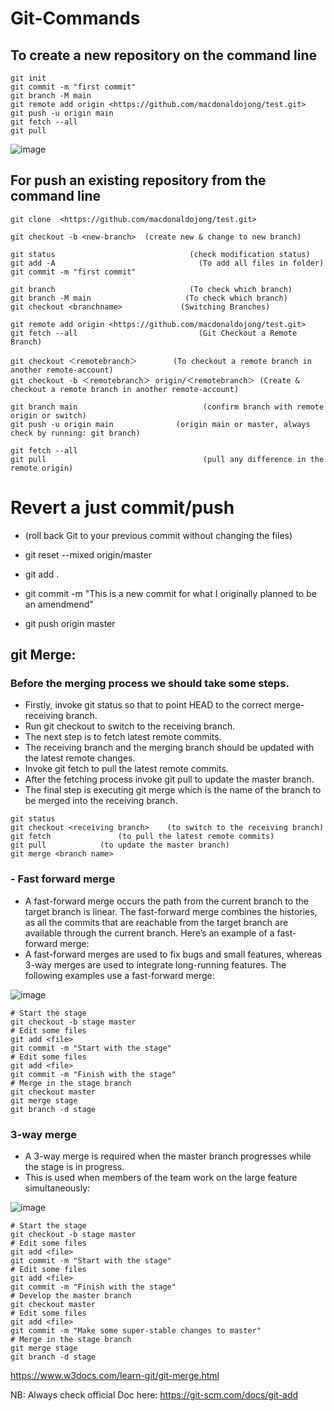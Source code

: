 # Git-Commands

## To create a new repository on the command line
```
git init
git commit -m "first commit"
git branch -M main
git remote add origin <https://github.com/macdonaldojong/test.git>
git push -u origin main
git fetch --all
git pull 
```

![image](https://user-images.githubusercontent.com/58276505/172822039-4959a186-04cb-47a1-82dd-b887e8d576a6.png)

## For push an existing repository from the command line

```
git clone  <https://github.com/macdonaldojong/test.git>

git checkout -b <new-branch>  (create new & change to new branch)

git status		                       	(check modification status)
git add -A 			                      (To add all files in folder)
git commit -m "first commit"
 
git branch		                       	(To check which branch)
git branch -M main      	           (To check which branch)
git checkout <branchname>	          (Switching Branches)
  
git remote add origin <https://github.com/macdonaldojong/test.git>
git fetch --all 		                  (Git Checkout a Remote Branch)

git checkout ＜remotebranch＞        (To checkout a remote branch in another remote-account)
git checkout -b ＜remotebranch＞ origin/＜remotebranch＞ (Create & checkout a remote branch in another remote-account)

git branch main 		                   (confirm branch with remote origin or switch)
git push -u origin main              (origin main or master, always check by running: git branch)

git fetch --all
git pull    		                       (pull any difference in the remote origin)
```

# Revert a just commit/push
* (roll back Git to your previous commit without changing the files)

* git reset --mixed origin/master
* git add .
* git commit -m "This is a new commit for what I originally planned to be an amendmend"
* git push origin master

## git Merge:
  
### Before the merging process we should take some steps.
* Firstly, invoke git status so that to point HEAD to the correct merge-receiving branch. 
* Run git checkout <receiving branch> to switch to the receiving branch.
* The next step is to fetch latest remote commits.
* The receiving branch and the merging branch should be updated with the latest remote changes.
* Invoke git fetch to pull the latest remote commits.
* After the fetching process invoke git pull to update the master branch.
* The final step is executing git merge <branch name> which is the name of the branch to be merged into the receiving branch.

```
git status
git checkout <receiving branch>    (to switch to the receiving branch)
git fetch        		(to pull the latest remote commits)
git pull 			(to update the master branch)
git merge <branch name>
```

### - Fast forward merge
* A fast-forward merge occurs the path from the current branch to the target branch is linear. The fast-forward merge combines the histories, as all the commits that are reachable from the target branch are available through the current branch. Here’s an example of a fast-forward merge:
* A fast-forward merges are used to fix bugs and small features, whereas 3-way merges are used to integrate long-running features. The following examples use a fast-forward merge:

![image](https://user-images.githubusercontent.com/58276505/172824170-323f2466-92f3-4d9c-bd29-186ef60fd1f6.png)

```
# Start the stage
git checkout -b stage master
# Edit some files
git add <file>
git commit -m "Start with the stage"
# Edit some files
git add <file>
git commit -m "Finish with the stage"
# Merge in the stage branch
git checkout master
git merge stage
git branch -d stage
```

### 3-way merge
* A 3-way merge is required when the master branch progresses while the stage is in progress.
* This is used when members of the team work on the large feature simultaneously:

![image](https://user-images.githubusercontent.com/58276505/172825361-a0f3497f-cfca-4aa4-8f66-33e9caa0a5ae.png)

```
# Start the stage
git checkout -b stage master
# Edit some files
git add <file>
git commit -m "Start with the stage"
# Edit some files
git add <file>
git commit -m "Finish with the stage"
# Develop the master branch
git checkout master
# Edit some files
git add <file>
git commit -m "Make some super-stable changes to master"
# Merge in the stage branch
git merge stage
git branch -d stage
```

https://www.w3docs.com/learn-git/git-merge.html

NB: Always check official Doc here: https://git-scm.com/docs/git-add
